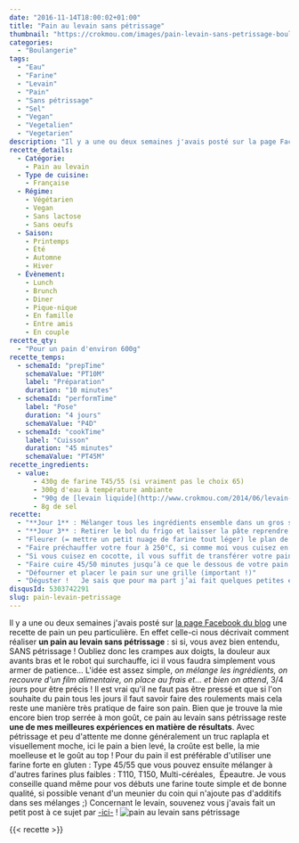 ```yaml
---
date: "2016-11-14T18:00:02+01:00"
title: "Pain au levain sans pétrissage"
thumbnail: "https://crokmou.com/images/pain-levain-sans-petrissage-boulangerie-crokmou-blog-culinaire-belge.jpg"
categories:
  - "Boulangerie"
tags:
  - "Eau"
  - "Farine"
  - "Levain"
  - "Pain"
  - "Sans pétrissage"
  - "Sel"
  - "Vegan"
  - "Vegetalien"
  - "Vegetarien"
description: "Il y a une ou deux semaines j'avais posté sur la page Facebook du blog une recette de pain un peu particulière : réaliser un pain au levain sans pétrissage."
recette_details:
  - Catégorie:
    - Pain au levain
  - Type de cuisine:
    - Française
  - Régime:
    - Végétarien
    - Vegan
    - Sans lactose
    - Sans oeufs
  - Saison:
    - Printemps
    - Été
    - Automne
    - Hiver
  - Évènement:
    - Lunch
    - Brunch
    - Diner
    - Pique-nique
    - En famille
    - Entre amis
    - En couple
recette_qty:
  - "Pour un pain d'environ 600g"
recette_temps:
  - schemaId: "prepTime"
    schemaValue: "PT10M"
    label: "Préparation"
    duration: "10 minutes"
  - schemaId: "performTime"
    label: "Pose"
    duration: "4 jours"
    schemaValue: "P4D"
  - schemaId: "cookTime"
    label: "Cuisson"
    duration: "45 minutes"
    schemaValue: "PT45M"
recette_ingredients:
  - value:
      - 430g de farine T45/55 (si vraiment pas le choix 65)
      - 300g d'eau à température ambiante
      - "90g de [levain liquide](http://www.crokmou.com/2014/06/levain-fait-maison)"
      - 8g de sel
recette:
  - "**Jour 1** : Mélanger tous les ingrédients ensemble dans un gros saladier à l’aide d’une cuillère en bois. Recouvrir d’un film alimentaire au contact, mettre dans le bas du réfrigérateur"
  - "**Jour 3** : Retirer le bol du frigo et laisser la pâte reprendre une température ambiante, compter environ 1h30/2h"
  - "Fleurer (= mettre un petit nuage de farine tout léger) le plan de travail, verser la pâte sur celui-ci et façonner délicatement le pain. Laisser lever encore 1h40/2h dans un banneton ou sur une feuille de papier sulfurisée. Veuillez à bien recouvrir votre pâte d’un torchon légèrement humide afin qu’elle ne croûte pas."
  - "Faire préchauffer votre four à 250°C, si comme moi vous cuisez en cocotte, préchauffer le four avec la cocotte fermée à l’intérieur, si non préchauffer avec la plaque à l’intérieur."
  - "Si vous cuisez en cocotte, il vous suffit de transférer votre pain dans celle-ci après lui avoir administré (au pain) une ou deux petites griffes sur son bidon. ( = un coup de lame, en boulangerie on appelle ça une grigne) Si vous cuisez sur plaque, après avoir placé votre pain sur celle-ci et avant de refermer votre four, jeter un peu d’eau dans le lèche frite afin de faire de la vapeur."
  - "Faire cuire 45/50 minutes jusqu’à ce que le dessous de votre pain sonne creux, lorsque c’est le cas c’est qu’il est cuit"
  - "Défourner et placer le pain sur une grille (important !)"
  - "Déguster !   Je sais que pour ma part j’ai fait quelques petites erreurs durant mes jours de repos au frigo : j’ai fait des rabats, et d’après mon ancien patron (qui s’y connait plutôt bien en levain d’ailleurs), je n’aurais pas dû. Ceci explique donc peut être le fait que ma mie reste un peu serrée. Néanmoins je ne désespère pas, je ferais quelques changements dans mon prochain essai ! J’espère que j’arriverai à faire de beaux pains comme mes copines blogueuses : Mouni sur son site [Floured](http://floured.fr/) et Coc la Cairote sur son site [le Coconut](https://www.lecoconutblog.com) !   Alors, vous êtes prêts pour la boulange maison ?"
disqusId: 5303742291
slug: pain-levain-petrissage
---
```


Il y a une ou deux semaines j'avais posté sur [la page Facebook du blog](https://www.facebook.com/crokmou.blog/posts/1214464865288572) une recette de pain un peu particulière. En effet celle-ci nous décrivait comment réaliser **un pain au levain sans pétrissage** : si si, vous avez bien entendu, SANS pétrissage ! Oubliez donc les crampes aux doigts, la douleur aux avants bras et le robot qui surchauffe, ici il vous faudra simplement vous armer de patience... L'idée est assez simple, _on mélange les ingrédients, on recouvre d'un film alimentaire, on place au frais et... et bien on attend_, 3/4 jours pour être précis ! Il est vrai qu'il ne faut pas être pressé et que si l'on souhaite du pain tous les jours il faut savoir faire des roulements mais cela reste une manière très pratique de faire son pain. Bien que je trouve la mie encore bien trop serrée à mon goût, ce pain au levain sans pétrissage reste **une de mes meilleures expériences en matière de résultats**. Avec pétrissage et peu d'attente me donne généralement un truc raplapla et visuellement moche, ici le pain a bien levé, la croûte est belle, la mie moelleuse et le goût au top ! Pour du pain il est préférable d'utiliser une farine forte en gluten : Type 45/55 que vous pouvez ensuite mélanger à d'autres farines plus faibles : T110, T150, Multi-céréales,  Épeautre. Je vous conseille quand même pour vos débuts une farine toute simple et de bonne qualité, si possible venant d'un meunier du coin qui n'ajoute pas d'additifs dans ses mélanges ;) Concernant le levain, souvenez vous j'avais fait un petit post à ce sujet par [-ici-](http://www.crokmou.com/2014/06/levain-fait-maison) ! ![pain au levain sans pétrissage](https://crokmou.com/images/pain-levain-sans-petrissage-boulangerie-crokmou-blog-culinaire-belge-1.jpg)

{{< recette >}}
